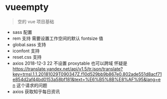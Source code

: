 # vueempty

> 空的 vue 项目基础

- sass 配置
- rem 支持 需要设置工作空间的默认 fontsize 值
- global.sass 支持
- iconfont 支持
- reset.css 支持
- axios 2018-12-3 22 不设置 proxytable 也可以跨域 怀疑是 https://translate.yandex.net/api/v1.5/tr.json/translate?key=trnsl.1.1.20181029T090347Z.f10d529bb9b867e0.802ade551d8acf71e854d2af44bd0153a58bf181&text=%E6%B5%8B%E8%AF%95&lang=en 这个请求的问题
- axios 获取知乎每日资讯

